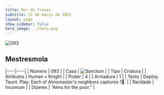 ```yaml
---
title: Mar de Trevas
subtitle: 12 de março de 2021
layout: page
show_sidebar: false
hero_image: ../hero.png
---
```


![093](https://cdn.keyforgegame.com/media/card_front/pt/496_093_7V9Q9HG4XF42_pt.png)

## Mestresmola

|----|----|
| Número | 093 |
| Casa | ![Sanctum](https://archonarcana.com/images/thumb/c/c7/Sanctum.png/22px-Sanctum.png "Santuário") |
| Tipo | Criatura |
| Atributos | Human • Knight |
| Poder | 4 |
| Armadura | 1 |
| Texto | Deploy. Taunt.  Play: Each of Almsmaster's neighbors captures 1. |
| Raridade | Incomum |
| Dizeres | “Alms for the poor.” |
